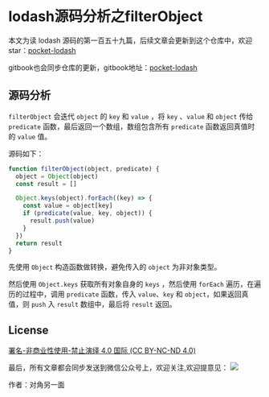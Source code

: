 # lodash源码分析之filterObject

本文为读 lodash 源码的第一百五十九篇，后续文章会更新到这个仓库中，欢迎 star：[pocket-lodash](https://github.com/yeyuqiudeng/pocket-lodash)

gitbook也会同步仓库的更新，gitbook地址：[pocket-lodash](https://www.gitbook.com/book/yeyuqiudeng/pocket-lodash/details)

## 源码分析

`filterObject` 会迭代 `object` 的 `key` 和 `value` ，将 `key` 、`value` 和 `object` 传给 `predicate` 函数，最后返回一个数组，数组包含所有 `predicate` 函数返回真值时的 `value` 值。

源码如下：

```javascript
function filterObject(object, predicate) {
  object = Object(object)
  const result = []

  Object.keys(object).forEach((key) => {
    const value = object[key]
    if (predicate(value, key, object)) {
      result.push(value)
    }
  })
  return result
}
```

先使用 `Object` 构造函数做转换，避免传入的 `object` 为非对象类型。

然后使用 `Object.keys` 获取所有对象自身的 `keys` ，然后使用 `forEach` 遍历，在遍历的过程中，调用 `predicate` 函数，传入 `value`、`key` 和 `object`，如果返回真值，则 `push` 入 `result` 数组中，最后将 `result` 返回。

## License

[署名-非商业性使用-禁止演绎 4.0 国际 (CC BY-NC-ND 4.0)](http://creativecommons.org/licenses/by-nc-nd/4.0/)

最后，所有文章都会同步发送到微信公众号上，欢迎关注,欢迎提意见：  ![](https://raw.githubusercontent.com/yeyuqiudeng/resource/master/images/qrcode_front-end-article.jpg) 

作者：对角另一面 
